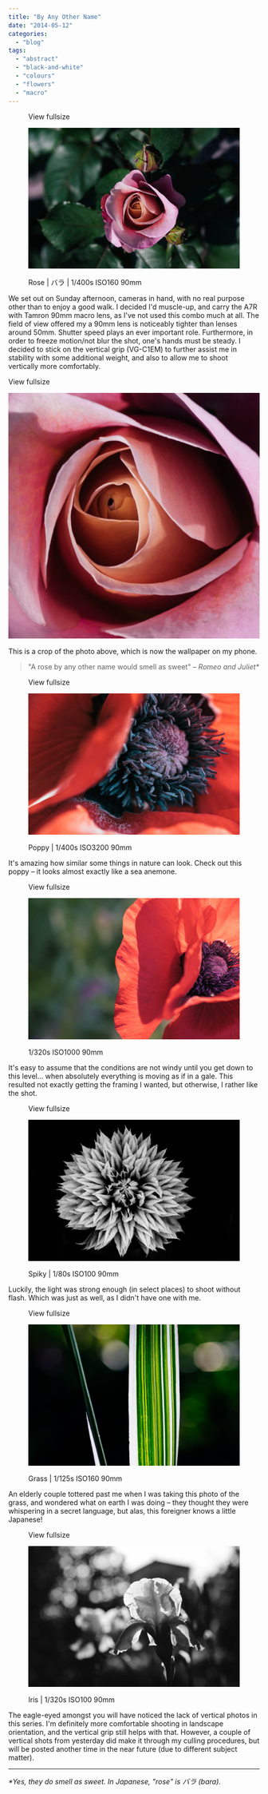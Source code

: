 ```yaml
---
title: "By Any Other Name"
date: "2014-05-12"
categories: 
  - "blog"
tags: 
  - "abstract"
  - "black-and-white"
  - "colours"
  - "flowers"
  - "macro"
---
```


<figure>

View fullsize

![Rose | バラ | 1/400s ISO160 90mm&nbsp;](/assets/images/c99c3-image-asset.jpeg)

<figcaption>



Rose | バラ | 1/400s ISO160 90mm 





</figcaption>



</figure>

We set out on Sunday afternoon, cameras in hand, with no real purpose other than to enjoy a good walk. I decided I'd muscle-up, and carry the A7R with Tamron 90mm macro lens, as I've not used this combo much at all. The field of view offered my a 90mm lens is noticeably tighter than lenses around 50mm. Shutter speed plays an ever important role. Furthermore, in order to freeze motion/not blur the shot, one's hands must be steady. I decided to stick on the vertical grip (VG-C1EM) to further assist me in stability with some additional weight, and also to allow me to shoot vertically more comfortably.

View fullsize

![](/assets/images/8bce5-image-asset.jpeg)

This is a crop of the photo above, which is now the wallpaper on my phone. 

> "A rose by any other name would smell as sweet" – _Romeo and Juliet\*_

<figure>

View fullsize

![Poppy | 1/400s ISO3200 90mm&nbsp;](/assets/images/38253-image-asset.jpeg)

<figcaption>



Poppy | 1/400s ISO3200 90mm 





</figcaption>



</figure>

It's amazing how similar some things in nature can look. Check out this poppy – it looks almost exactly like a sea anemone.

<figure>

View fullsize

![1/320s ISO1000 90mm](/assets/images/c8b93-image-asset.jpeg)

<figcaption>



1/320s ISO1000 90mm





</figcaption>



</figure>

It's easy to assume that the conditions are not windy until you get down to this level... when absolutely everything is moving as if in a gale. This resulted not exactly getting the framing I wanted, but otherwise, I rather like the shot.

<figure>

View fullsize

![Spiky | 1/80s ISO100 90mm&nbsp;](/assets/images/885ab-image-asset.jpeg)

<figcaption>



Spiky | 1/80s ISO100 90mm 





</figcaption>



</figure>

Luckily, the light was strong enough (in select places) to shoot without flash. Which was just as well, as I didn't have one with me.

<figure>

View fullsize

![Grass | 1/125s ISO160 90mm&nbsp;](/assets/images/8912c-image-asset.jpeg)

<figcaption>



Grass | 1/125s ISO160 90mm 





</figcaption>



</figure>

An elderly couple tottered past me when I was taking this photo of the grass, and wondered what on earth I was doing – they thought they were whispering in a secret language, but alas, this foreigner knows a little Japanese!

<figure>

View fullsize

![Iris | 1/320s ISO100 90mm](/assets/images/953f5-image-asset.jpeg)

<figcaption>



Iris | 1/320s ISO100 90mm





</figcaption>



</figure>

The eagle-eyed amongst you will have noticed the lack of vertical photos in this series. I'm definitely more comfortable shooting in landscape orientation, and the vertical grip still helps with that. However, a couple of vertical shots from yesterday did make it through my culling procedures, but will be posted another time in the near future (due to different subject matter).

* * *

_\*Yes, they do smell as sweet. In Japanese, "rose" is バラ (bara)._
